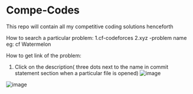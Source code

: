 # Compe-Codes
This repo will contain all my competitive coding solutions henceforth

How to search a particular problem:
1.cf-codeforces
2.xyz -problem name
eg: cf Watermelon

How to get link of the problem:
1. Click on the description( three dots next to the name in commit statement section when a particular file is opened)
![image](https://user-images.githubusercontent.com/54315571/140270924-03001847-ae96-42f3-8d48-a470553617f6.png)

![image](https://user-images.githubusercontent.com/54315571/140270867-5970d5e7-deda-4696-be2e-1bd47498e2c7.png)
